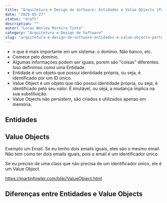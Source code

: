 ```yaml
---
title: "Arquitetura e Design de Software: Entidades e Value Objects (Parte 1)"
date: "2025-05-27"
status: "draft"
description: ""
autor: "Lucas Wesley Moreira Tinta"
category: "Arquitetura e Design de Software"
slug: "arquitetura-e-design-de-software-entidades-e-value-objects-parte-1"
---
```


- o que é mais importante em um sistema: o dominio. Não banco, etc. 
- Comece pelo dominio.
- Algumas informações podem ser iguais, porem são "coisas" diferentes. Isso definimos como uma Entidade. 
- Entidade é um objeto que possui identidade própria, ou seja, é identificado por um ID único.
- Value Object é um objeto que não possui identidade própria, ou seja, é identificado pelo seu valor. É imutável, ou seja, a mudança implica na sua substituição.
- Value Objects não persistem, são criados e utilizados apenas em memória.

## Entidades


## Value Objects

Exemplo um Email. Se eu tenho dois emails iguais, eles são o mesmo email. Não tem como ter dois emails iguais, pois o email é um identificador único.

Se eu preciso de uma class que não precisa de um identificador único, ele é um Value Object.


https://martinfowler.com/bliki/ValueObject.html

## Diferenças entre Entidades e Value Objects
